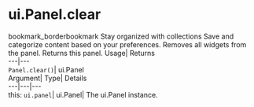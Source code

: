  
#  ui.Panel.clear 
bookmark_borderbookmark Stay organized with collections  Save and categorize content based on your preferences. 
Removes all widgets from the panel. 
Returns this panel.
Usage| Returns  
---|---  
`Panel.clear()`| ui.Panel  
Argument| Type| Details  
---|---|---  
this: `ui.panel`| ui.Panel| The ui.Panel instance.  
